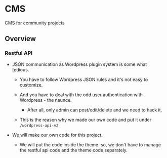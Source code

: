 # CMS

CMS for community projects


## Overview

### Restful API

* JSON communication as Wordpress plugin system is some what tedious.
    * You have to follow Wordpress JSON rules and it's not easy to customize.
    * And you have to deal with the odd user authentication with Wordpress - the naunce.
        * After all, only admin can post/edit/delete and we need to hack it.
       
    * This is the reason why we made our own code and put it under `/wordpress-api-v2`.
    
 * We will make our own code for this project.
    * We will put the code inside the theme. so, we don't have to manage the restful api code and the theme code separately.
